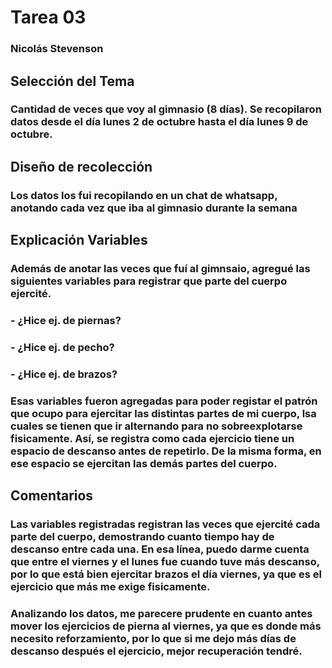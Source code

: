 # Tarea 03
### Nicolás Stevenson
## Selección del Tema
### Cantidad de veces que voy al gimnasio (8 días). Se recopilaron datos desde el día lunes 2 de octubre hasta el día lunes 9 de octubre.
## Diseño de recolección
### Los datos los fui recopilando en un chat de whatsapp, anotando cada vez que iba al gimnasio durante la semana
## Explicación Variables
### Además de anotar las veces que fuí al gimnsaio, agregué las siguientes variables para registrar que parte del cuerpo ejercité.
### - ¿Hice ej. de piernas?
### - ¿Hice ej. de pecho?
### - ¿Hice ej. de brazos?
### Esas variables fueron agregadas para poder registar el patrón que ocupo para ejercitar las distintas partes de mi cuerpo, lsa cuales se tienen que ir alternando para no sobreexplotarse fisicamente. Así, se registra como cada ejercicio tiene un espacio de descanso antes de repetirlo. De la misma forma, en ese espacio se ejercitan las demás partes del cuerpo.
## Comentarios
### Las variables registradas registran las veces que ejercité cada parte del cuerpo, demostrando cuanto tiempo hay de descanso entre cada una. En esa línea, puedo darme cuenta que entre el viernes y el lunes fue cuando tuve más descanso, por lo que está bien ejercitar brazos el día viernes, ya que es el ejercicio que más me exige fisicamente.
### Analizando los datos, me parecere prudente en cuanto antes mover los ejercicios de pierna al viernes, ya que es donde más necesito reforzamiento, por lo que si me dejo más días de descanso después el ejercicio, mejor recuperación tendré.